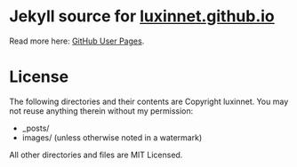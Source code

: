 # Jekyll source for [luxinnet.github.io](https://luxinnet.github.io)
Read more here: [GitHub User Pages](https://help.github.com/articles/user-organization-and-project-pages).

# License
The following directories and their contents are Copyright luxinnet.  You may not reuse anything therein without my permission:

*   _posts/
*   images/ (unless otherwise noted in a watermark)

All other directories and files are MIT Licensed.